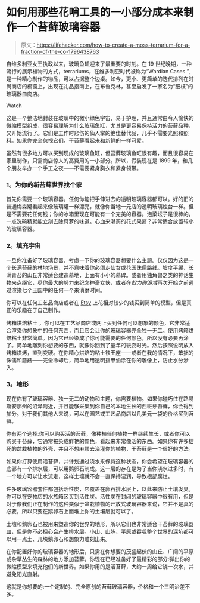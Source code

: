 # 如何用那些花哨工具的一小部分成本来制作一个苔藓玻璃容器

> 原文：<https://lifehacker.com/how-to-create-a-moss-terrarium-for-a-fraction-of-the-co-1796438763>

自维多利亚女王执政以来，玻璃鱼缸迎来了最重要的时刻。在 19 世纪晚期，一种流行的展示植物的方式，terrariums，在维多利亚时代被称为“Wardian Cases ”,是一种精心制作的物品，可以占据整个边桌。如今，更小、更简单的迭代排列在时尚商店的橱窗上，出现在礼品指南上，在布鲁克林，甚至启发了一家名为“细枝”的玻璃器皿商店。

Watch

这是一个整洁地封装在玻璃中的微小绿色宇宙，易于护理，并且通常由令人愉快的微缩模型组成，很容易理解为什么玻璃鱼缸，尤其是更容易保持活力的苔藓品种，又开始流行了。它们是工作时悲伤的仙人掌的绝佳替代品，几乎不需要光照和照料。如果你完全忽视它们，干苔藓看起来和新鲜的一样可爱。

虽然有很多地方可以买到现成的玻璃鱼缸，但苔藓玻璃鱼缸很有趣，而且很容易在家里制作，只需商店惊人的高费用的一小部分。所以，假装现在是 1899 年，和几个朋友举办一个手工之夜——不需要紧身胸衣和紧身领带。

### **1。为你的新苔藓世界找个家**

首先你需要一个玻璃容器。任何你能把手伸进去的透明玻璃容器都可以。好的旧的普通梅森罐看起来像玻璃罐一样漂亮，就像你当地一元店的透明玻璃烛台一样。但是不需要花任何钱；你的冰箱里现在可能有一个完美的容器。泡菜坛子是很棒的，一点洗碗精就能立刻去除莳萝的味道。心血来潮买的花式果酱？非常适合放置较小的玻璃容器。

### **2。填充宇宙**

一旦你准备好了玻璃容器，考虑一下你的玻璃容器想要什么主题。仅仅因为这是一个长满苔藓的林地场景，并不意味着你必须走仙女或花园侏儒路线。坡度平缓、长满青苔的山丘非常适合建造墓地，上面有小小的墓碑。或者用独角兽之类的神话生物来点缀它，尽你最大的努力来纪念神奇女侠，或者在*权力的游戏*再次开始之前通过渲染七个王国中的任何一个来消磨时间。

你可以在任何工艺品商店或者在 [Etsy](https://www.etsy.com/market/terrarium_miniature) 上花相对较少的钱买到简单的模型，但是真正的乐趣在于自己制作。

烤箱烘焙粘土 ，你可以在工艺品商店或网上买到任何可以想象的颜色，它非常适合渲染你想象中的任何东西，而且它会让你的玻璃容器完全独一无二。使用烤箱烘焙粘土非常简单。因为它已经染成了你可能需要的任何颜色，所以没有必要再涂了。简单地雕刻你想要的东西，就像你回到了童年的玩耍时光。然后按照说明放入烤箱烘烤，直到变硬。在你精心烘焙的粘土铁王座——或者在我的情况下，笨拙的侏儒和蘑菇——完全冷却后，简单地用透明指甲油涂在你的雕像上，防止水分渗入。

### **3。地形**

现在你有了玻璃容器、独一无二的动物和主题，你需要植物。如果你碰巧住在路易斯安那州的沼泽附近，并且能够采集到你自己的本地生长的西班牙苔藓，你会得到加分。对于我们其他人来说，可以在园艺或工艺品商店以几美元一袋的价格买到苔藓。

你有两个选择:你可以购买活的苔藓，像种植任何植物一样继续生长，或者你可以购买干苔藓，它通常被染成鲜艳的颜色，看起来非常像活的东西。如果你有许多枯死的盆栽植物的外壳，并且不想麻烦去浇灌你的植物，干苔藓是一个很好的方法。

如果你打算使用活苔藓，并计划通过浇水来保持这种状态，你会希望在玻璃容器的底部有一个排水层，可以用鹅卵石制成。这一层的存在是为了当你浇水过多时，有一个地方可以让水流走，这样土壤就不会一直保持湿润，导致根部腐烂。

许多玻璃容器套件都包括活性炭，它覆盖在卵石排水层上，以此来防止土壤发臭。你可以在宠物店的水族箱区买到活性炭。活性炭在封闭的玻璃容器中很有用，但是对于像我们正在制作的这种类似于盆栽植物的开放式玻璃容器来说，它并不是真的必要，所以只要在鹅卵石上面堆上你的土壤层就可以了。

土壤和鹅卵石也被用来塑造你的世界的地形，所以它们也非常适合干苔藓的玻璃器皿，但是你不必担心会产生排水层。小山、山脉、平原或吞噬整个世界的深坑都可以用一点土、几块鹅卵石和想象力雕刻出来。

在你配置好你的玻璃容器的地形后，只需在你想要的茂盛起伏的山丘、广阔的平原或杂草丛生的森林的地方添加苔藓。你现在已经准备好了最精彩的部分:弹出你的微缩模型来填充他们的新世界。如果你用的是活苔藓，大约一周给它浇一次水，并避免阳光直射。

这就是你想要的:一个定制的、完全原创的苔藓玻璃容器，价格和一个三明治差不多。